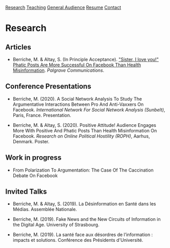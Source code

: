[Research](Research/research.md)      [Teaching](teaching.md)      [General Audience](General-audience/general-audience.med)     [Resume](Resume/resume.md)      [Contact](Contact/contact.md)

# Research


## Articles

* Berriche, M. & Altay, S. (In Principle Acceptance). ["Sister, I love you!" Phatic Posts Are More Successful On Facebook Than Health Misinformation](https://doi.org/10.31234/osf.io/nj2sr). *Palgrave Communications*.


## Conference Presentations

* Berriche, M. (2020). A Social Network Analysis To Study The Argumentative Interactions Between Pro And Anti-Vaxxers On Facebook. *International Network For Social Network Analysis (Sunbelt)*, Paris, France. Presentation.

* Berriche, M. & Altay, S. (2020). Positive Attitude! Audience Engages More With Positive And Phatic Posts Than Health Misinformation On Facebook. *Research on Online Political Hostility (ROPH)*, Aarhus, Denmark. Poster.

## Work in progress

* From Polarization To Argumentation: The Case  Of The Caccination Debate On Facebook

## Invited Talks

* Berriche, M. & Altay, S. (2019). La Désinformation en Santé dans les Médias. Assemblée Nationale.

* Berriche, M. (2019).  Fake News and the New Circuits of Information in the Digital Age. University of Strasbourg.

* Berriche, M. (2019). La santé face aux désordres de l’information : impacts et solutions.  Conférence des Présidents d'Université.
